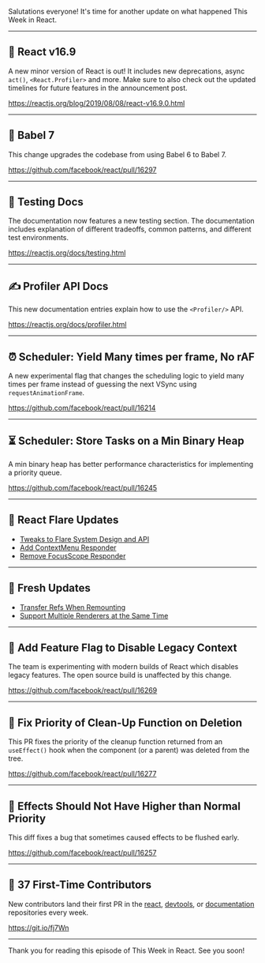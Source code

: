 Salutations everyone! It's time for another update on what happened This Week in React.

---

## 🎉 React v16.9

A new minor version of React is out! It includes new deprecations, async `act()`, `<React.Profiler>` and more. Make sure to also check out the updated timelines for future features in the announcement post.

https://reactjs.org/blog/2019/08/08/react-v16.9.0.html

---

## 🗼 Babel 7

This change upgrades the codebase from using Babel 6 to Babel 7.

https://github.com/facebook/react/pull/16297

---

## 📝 Testing Docs

The documentation now features a new testing section. The documentation includes explanation of different tradeoffs, common patterns, and different test environments.

https://reactjs.org/docs/testing.html

---

## ✍️ Profiler API Docs

This new documentation entries explain how to use the `<Profiler/>` API.

https://reactjs.org/docs/profiler.html

---

## ⏰ Scheduler: Yield Many times per frame, No rAF

A new experimental flag that changes the scheduling logic to yield many times per frame instead of guessing the next VSync using `requestAnimationFrame`.

https://github.com/facebook/react/pull/16214

---

## ⏳ Scheduler: Store Tasks on a Min Binary Heap

A min binary heap has better performance characteristics for implementing a priority queue.

https://github.com/facebook/react/pull/16245

---

## 🎇 React Flare Updates

- [Tweaks to Flare System Design and API](https://github.com/facebook/react/pull/16264)
- [Add ContextMenu Responder](https://github.com/facebook/react/pull/16296)
- [Remove FocusScope Responder](https://github.com/facebook/react/pull/16267)

---

## 🔄 Fresh Updates

- [Transfer Refs When Remounting](https://github.com/facebook/react/pull/16241)
- [Support Multiple Renderers at the Same Time](https://github.com/facebook/react/pull/16302)

---

## 🚩 Add Feature Flag to Disable Legacy Context

The team is experimenting with modern builds of React which disables legacy features. The open source build is unaffected by this change.

https://github.com/facebook/react/pull/16269

---

## 🥅 Fix Priority of Clean-Up Function on Deletion

This PR fixes the priority of the cleanup function returned from an `useEffect()` hook when the component (or a parent) was deleted from the tree.

https://github.com/facebook/react/pull/16277

---

## 🐛 Effects Should Not Have Higher than Normal Priority

This diff fixes a bug that sometimes caused effects to be flushed early.

https://github.com/facebook/react/pull/16257

---

## 👏 37 First-Time Contributors

New contributors land their first PR in the [react](https://github.com/facebook/react), [devtools](https://github.com/facebook/react-devtools), or [documentation](https://github.com/reactjs/reactjs.org) repositories every week.

https://git.io/fj7Wn

---

Thank you for reading this episode of This Week in React. See you soon!
